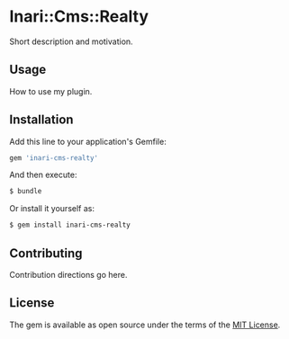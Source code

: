 # Inari::Cms::Realty
Short description and motivation.

## Usage
How to use my plugin.

## Installation
Add this line to your application's Gemfile:

```ruby
gem 'inari-cms-realty'
```

And then execute:
```bash
$ bundle
```

Or install it yourself as:
```bash
$ gem install inari-cms-realty
```

## Contributing
Contribution directions go here.

## License
The gem is available as open source under the terms of the [MIT License](http://opensource.org/licenses/MIT).
